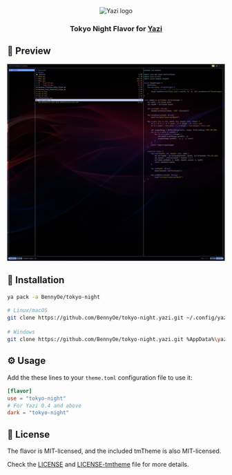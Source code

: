 <div align="center">
  <img src="https://github.com/sxyazi/yazi/blob/main/assets/logo.png?raw=true" alt="Yazi logo" width="20%">
</div>

<h3 align="center">
	Tokyo Night Flavor for <a href="https://github.com/sxyazi/yazi">Yazi</a>
</h3>

## 👀 Preview

<img src="preview.png" width="600" />

## 🎨 Installation

```bash
ya pack -a BennyOe/tokyo-night
```

```bash
# Linux/macOS
git clone https://github.com/BennyOe/tokyo-night.yazi.git ~/.config/yazi/flavors/tokyo-night.yazi

# Windows
git clone https://github.com/BennyOe/tokyo-night.yazi.git %AppData%\yazi\config\flavors\tokyo-night.yazi
```

## ⚙️ Usage

Add the these lines to your `theme.toml` configuration file to use it:


```toml
[flavor]
use = "tokyo-night"
# For Yazi 0.4 and above
dark = "tokyo-night"
```

## 📜 License

The flavor is MIT-licensed, and the included tmTheme is also MIT-licensed.

Check the [LICENSE](LICENSE) and [LICENSE-tmtheme](LICENSE-tmtheme) file for more details.
